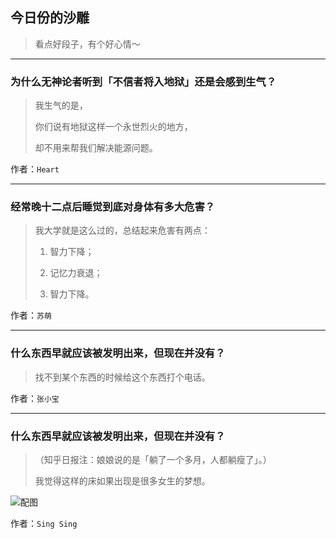 ## 今日份的沙雕

> 看点好段子，有个好心情～


 
---

### 为什么无神论者听到「不信者将入地狱」还是会感到生气？

> 我生气的是，
> 
> 你们说有地狱这样一个永世烈火的地方，
> 
> 却不用来帮我们解决能源问题。


作者：`Heart`

---

### 经常晚十二点后睡觉到底对身体有多大危害？

> 我大学就是这么过的，总结起来危害有两点：
> 
> 1. 智力下降；
> 
> 2. 记忆力衰退；
> 
> 4. 智力下降。


作者：`苏萌`

---

### 什么东西早就应该被发明出来，但现在并没有？

> 找不到某个东西的时候给这个东西打个电话。


作者：`张小宝`

---

### 什么东西早就应该被发明出来，但现在并没有？

> （知乎日报注：娘娘说的是「躺了一个多月，人都躺瘦了」。）
> 
> 我觉得这样的床如果出现是很多女生的梦想。



![配图](http://pic3.zhimg.com/70/835a6dff741ef216b4b4f61849091e0a_b.jpg)


作者：`Sing Sing`